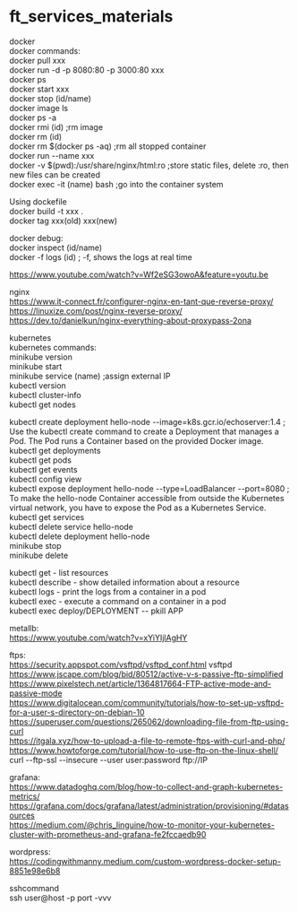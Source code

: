 # ft_services_materials

docker <br />
docker commands:<br />
docker pull xxx <br />
docker run -d -p 8080:80 -p 3000:80 xxx <br />
docker ps <br />
docker start xxx <br />
docker stop (id/name) <br />
docker image ls <br />
docker ps -a <br />
docker rmi (id) ;rm image <br />
docker rm (id) <br />
docker rm $(docker ps -aq) ;rm all stopped container  <br />
docker run --name xxx <br />
docker -v $(pwd):/usr/share/nginx/html:ro ;store static files, delete :ro, then new files can be created <br />
docker exec -it (name) bash ;go into the container system <br />

Using dockefile <br />
docker build -t xxx . <br />
docker tag xxx(old) xxx(new) <br />

docker debug: <br />
docker inspect (id/name) <br />
docker -f logs (id) ; -f, shows the logs at real time<br />

https://www.youtube.com/watch?v=Wf2eSG3owoA&feature=youtu.be<br />

nginx<br />
https://www.it-connect.fr/configurer-nginx-en-tant-que-reverse-proxy/ <br />
https://linuxize.com/post/nginx-reverse-proxy/ <br />
https://dev.to/danielkun/nginx-everything-about-proxypass-2ona <br />

kubernetes <br />
kubernetes commands: <br />
minikube version <br />
minikube start <br />
minikube service (name) ;assign  external IP<br /> 
kubectl version <br />
kubectl cluster-info <br />
kubectl get nodes <br />

kubectl create deployment hello-node --image=k8s.gcr.io/echoserver:1.4 ; Use the kubectl create command to create a Deployment that manages a Pod. The Pod runs a Container based on the provided Docker image. <br />
kubectl get deployments <br />
kubectl get pods <br />
kubectl get events <br />
kubectl config view <br />
kubectl expose deployment hello-node --type=LoadBalancer --port=8080 ; To make the hello-node Container accessible from outside the Kubernetes virtual network, you have to expose the Pod as a Kubernetes Service. <br />
kubectl get services <br />
kubectl delete service hello-node <br />
kubectl delete deployment hello-node <br />
minikube stop <br />
minikube delete <br />

kubectl get - list resources <br />
kubectl describe - show detailed information about a resource <br />
kubectl logs - print the logs from a container in a pod <br />
kubectl exec - execute a command on a container in a pod <br />
kubectl exec deploy/DEPLOYMENT -- pkill APP <br />

metallb: <br />
https://www.youtube.com/watch?v=xYiYIjlAgHY<br />

ftps: <br />
https://security.appspot.com/vsftpd/vsftpd_conf.html vsftpd<br />
https://www.jscape.com/blog/bid/80512/active-v-s-passive-ftp-simplified <br /> 
https://www.pixelstech.net/article/1364817664-FTP-active-mode-and-passive-mode<br />
https://www.digitalocean.com/community/tutorials/how-to-set-up-vsftpd-for-a-user-s-directory-on-debian-10 <br />
https://superuser.com/questions/265062/downloading-file-from-ftp-using-curl <br />
https://itgala.xyz/how-to-upload-a-file-to-remote-ftps-with-curl-and-php/ <br />
https://www.howtoforge.com/tutorial/how-to-use-ftp-on-the-linux-shell/ <br />
curl --ftp-ssl --insecure --user user:password ftp://IP <br />

grafana: <br />
https://www.datadoghq.com/blog/how-to-collect-and-graph-kubernetes-metrics/ <br />
https://grafana.com/docs/grafana/latest/administration/provisioning/#datasources <br />
https://medium.com/@chris_linguine/how-to-monitor-your-kubernetes-cluster-with-prometheus-and-grafana-fe2fccaedb90 <br />

wordpress: <br />
https://codingwithmanny.medium.com/custom-wordpress-docker-setup-8851e98e6b8<br />

sshcommand <br />
ssh user@host -p port -vvv <br />



